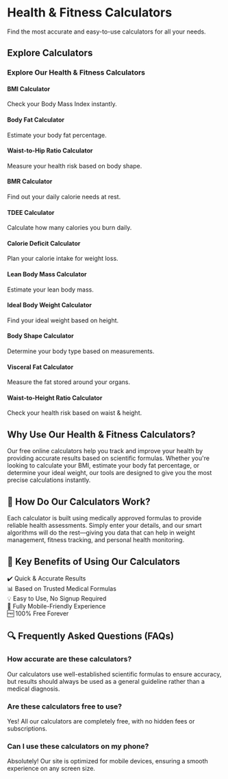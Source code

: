 # Health & Fitness Calculators

Find the most accurate and easy-to-use calculators for all your needs.

## Explore Calculators
### Explore Our Health & Fitness Calculators

#### BMI Calculator
Check your Body Mass Index instantly.  

#### Body Fat Calculator
Estimate your body fat percentage.  

#### Waist-to-Hip Ratio Calculator
Measure your health risk based on body shape.  

#### BMR Calculator
Find out your daily calorie needs at rest. 

#### TDEE Calculator
Calculate how many calories you burn daily.  

#### Calorie Deficit Calculator
Plan your calorie intake for weight loss.  

#### Lean Body Mass Calculator
Estimate your lean body mass.  

#### Ideal Body Weight Calculator
Find your ideal weight based on height.  

#### Body Shape Calculator
Determine your body type based on measurements. 

#### Visceral Fat Calculator
Measure the fat stored around your organs.

#### Waist-to-Height Ratio Calculator
Check your health risk based on waist & height.

## Why Use Our Health & Fitness Calculators?
Our free online calculators help you track and improve your health by providing accurate results based on scientific formulas. Whether you're looking to calculate your BMI, estimate your body fat percentage, or determine your ideal weight, our tools are designed to give you the most precise calculations instantly.

## 📌 How Do Our Calculators Work?
Each calculator is built using medically approved formulas to provide reliable health assessments. Simply enter your details, and our smart algorithms will do the rest—giving you data that can help in weight management, fitness tracking, and personal health monitoring.

## 🎯 Key Benefits of Using Our Calculators
✔️ Quick & Accurate Results  
📊 Based on Trusted Medical Formulas  
💡 Easy to Use, No Signup Required  
📱 Fully Mobile-Friendly Experience  
🆓 100% Free Forever  

## 🔍 Frequently Asked Questions (FAQs)
### How accurate are these calculators?
Our calculators use well-established scientific formulas to ensure accuracy, but results should always be used as a general guideline rather than a medical diagnosis.

### Are these calculators free to use?
Yes! All our calculators are completely free, with no hidden fees or subscriptions.

### Can I use these calculators on my phone?
Absolutely! Our site is optimized for mobile devices, ensuring a smooth experience on any screen size.

